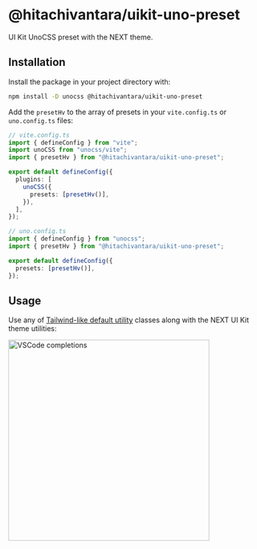 # @hitachivantara/uikit-uno-preset

UI Kit UnoCSS preset with the NEXT theme.

## Installation

Install the package in your project directory with:

```sh
npm install -D unocss @hitachivantara/uikit-uno-preset
```

Add the `presetHv` to the array of presets in your `vite.config.ts` or `uno.config.ts` files:

```ts
// vite.config.ts
import { defineConfig } from "vite";
import unoCSS from "unocss/vite";
import { presetHv } from "@hitachivantara/uikit-uno-preset";

export default defineConfig({
  plugins: [
    unoCSS({
      presets: [presetHv()],
    }),
  ],
});
```

```ts
// uno.config.ts
import { defineConfig } from "unocss";
import { presetHv } from "@hitachivantara/uikit-uno-preset";

export default defineConfig({
  presets: [presetHv()],
});
```

## Usage

Use any of [Tailwind-like default utility](https://tailwindcomponents.com/cheatsheet/) classes along with the NEXT UI Kit theme utilities:

<img src="https://i.imgur.com/bKY5ZUG.png" alt="VSCode completions" width=400>
